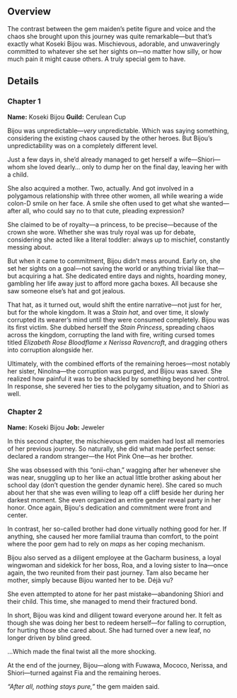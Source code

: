 <!-- title: Koseki Bijou -->
<!-- quote: Wooden shovel. -->
<!-- chapters: -1 -->
<!-- images: (Bijou's Chapter 1 Profile), (Bijou holding up her Revelation), (Bijou griefing over her rock comrades), (Bijou's Chapter 2 Profile), (Bijou turning against Fia) -->
<!-- model: false -->

## Overview

The contrast between the gem maiden’s petite figure and voice and the chaos she brought upon this journey was quite remarkable—but that’s exactly what Koseki Bijou was. Mischievous, adorable, and unwaveringly committed to whatever she set her sights on—no matter how silly, or how much pain it might cause others. A truly special gem to have.

## Details

### Chapter 1

**Name:** Koseki Bijou
**Guild:** Cerulean Cup

Bijou was unpredictable—_very_ unpredictable. Which was saying something, considering the existing chaos caused by the other heroes. But Bijou’s unpredictability was on a completely different level.

Just a few days in, she’d already managed to get herself a wife—Shiori—whom she loved dearly… only to dump her on the final day, leaving her with a child.

She also acquired a mother. Two, actually. And got involved in a polygamous relationship with three other women, all while wearing a wide colon-D smile on her face. A smile she often used to get what she wanted—after all, who could say no to that cute, pleading expression?

She claimed to be of royalty—a princess, to be precise—because of the crown she wore. Whether she was truly royal was up for debate, considering she acted like a literal toddler: always up to mischief, constantly messing about.

But when it came to commitment, Bijou didn’t mess around. Early on, she set her sights on a goal—not saving the world or anything trivial like that—but acquiring a hat. She dedicated entire days and nights, hoarding money, gambling her life away just to afford more gacha boxes. All because she saw someone else’s hat and got jealous.

That hat, as it turned out, would shift the entire narrative—not just for her, but for the whole kingdom. It was a _Stain hat_, and over time, it slowly corrupted its wearer’s mind until they were consumed completely. Bijou was its first victim. She dubbed herself the _Stain Princess_, spreading chaos across the kingdom, corrupting the land with fire, writing cursed tomes titled _Elizabeth Rose Bloodflame x Nerissa Ravencroft_, and dragging others into corruption alongside her.

Ultimately, with the combined efforts of the remaining heroes—most notably her sister, NinoIna—the corruption was purged, and Bijou was saved. She realized how painful it was to be shackled by something beyond her control. In response, she severed her ties to the polygamy situation, and to Shiori as well.

### Chapter 2

**Name:** Koseki Bijou
**Job:** Jeweler

In this second chapter, the mischievous gem maiden had lost all memories of her previous journey. So naturally, she did what made perfect sense: declared a random stranger—the Hot Pink One—as her brother.

She was obsessed with this “onii-chan,” wagging after her whenever she was near, snuggling up to her like an actual little brother asking about her school day (don’t question the gender dynamic here). She cared so much about her that she was even willing to leap off a cliff beside her during her darkest moment. She even organized an entire gender reveal party in her honor. Once again, Bijou's dedication and commitment were front and center.

In contrast, her so-called brother had done virtually nothing good for her. If anything, she caused her more familial trauma than comfort, to the point where the poor gem had to rely on _maps_ as her coping mechanism.

Bijou also served as a diligent employee at the Gacharm business, a loyal wingwoman and sidekick for her boss, Roa, and a loving sister to Ina—once again, the two reunited from their past journey. Tam also became her mother, simply because Bijou wanted her to be. Déjà vu?

She even attempted to atone for her past mistake—abandoning Shiori and their child. This time, she managed to mend their fractured bond.

In short, Bijou was kind and diligent toward everyone around her. It felt as though she was doing her best to redeem herself—for falling to corruption, for hurting those she cared about. She had turned over a new leaf, no longer driven by blind greed.

…Which made the final twist all the more shocking.

At the end of the journey, Bijou—along with Fuwawa, Mococo, Nerissa, and Shiori—turned against Fia and the remaining heroes.

_“After all, nothing stays pure,”_ the gem maiden said.
